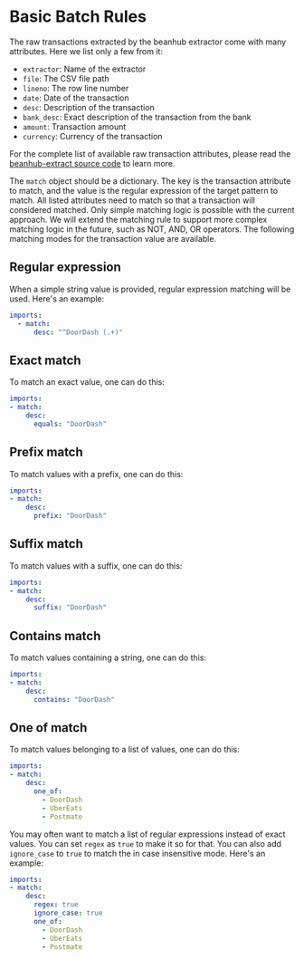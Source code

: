 # Basic Batch Rules

The raw transactions extracted by the beanhub extractor come with many attributes. Here we list only a few from it:

- `extractor`: Name of the extractor
- `file`: The CSV file path
- `lineno`: The row line number
- `date`: Date of the transaction
- `desc`: Description of the transaction
- `bank_desc`: Exact description of the transaction from the bank
- `amount`: Transaction amount
- `currency`: Currency of the transaction

For the complete list of available raw transaction attributes, please read the [beanhub-extract source code](https://github.com/LaunchPlatform/beanhub-extract/blob/master/beanhub_extract/data_types.py) to learn more.

The `match` object should be a dictionary.
The key is the transaction attribute to match, and the value is the regular expression of the target pattern to match.
All listed attributes need to match so that a transaction will considered matched.
Only simple matching logic is possible with the current approach.
We will extend the matching rule to support more complex matching logic in the future, such as NOT, AND, OR operators.
The following matching modes for the transaction value are available.

## Regular expression

When a simple string value is provided, regular expression matching will be used. Here's an example:

```YAML
imports:
  - match:
      desc: "^DoorDash (.+)"
```

## Exact match

To match an exact value, one can do this:

```YAML
imports:
- match:
    desc:
      equals: "DoorDash"
```

## Prefix match

To match values with a prefix, one can do this:

```YAML
imports:
- match:
    desc:
      prefix: "DoorDash"
```

## Suffix match

To match values with a suffix, one can do this:

```YAML
imports:
- match:
    desc:
      suffix: "DoorDash"
```

## Contains match

To match values containing a string, one can do this:

```YAML
imports:
- match:
    desc:
      contains: "DoorDash"
```

## One of match

To match values belonging to a list of values, one can do this:

```YAML
imports:
- match:
    desc:
      one_of:
        - DoorDash
        - UberEats
        - Postmate
```

You may often want to match a list of regular expressions instead of exact values.
You can set `regex` as `true` to make it so for that.
You can also add `ignore_case` to `true` to match the in case insensitive mode.
Here's an example:

```YAML
imports:
- match:
    desc:
      regex: true
      ignore_case: true
      one_of:
        - DoorDash
        - UberEats
        - Postmate
```

